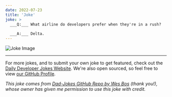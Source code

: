 ```yaml
---
date: 2022-07-23
title: 'Joke'
joke: >
  ___Q:___ What airline do developers prefer when they're in a rush?
  
  ___A:___ Delta.
---
```



![Joke Image](https://private.xtrp.io/projects/DailyDeveloperJokes/public_image_server/images/5e1258dec9298.png)

---

For more jokes, and to submit your own joke to get featured, check out the [Daily Developer Jokes Website](https://dailydeveloperjokes.github.io/). We're also open sourced, so feel free to view [our GitHub Profile](https://github.com/dailydeveloperjokes).


_This joke comes from [Dad-Jokes GitHub Repo by Wes Bos](https://github.com/wesbos/dad-jokes) (thank you!), whose owner has given me permission to use this joke with credit._

<!--
Joke text:
**Q:** What airline do developers prefer when they're in a rush?

**A:** Delta.
 -->


